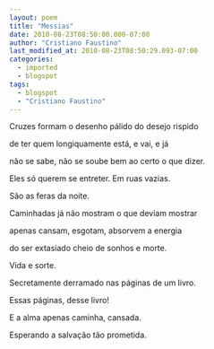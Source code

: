```yaml
---
layout: poem
title: "Messias"
date: 2010-08-23T08:50:00.000-07:00
author: "Cristiano Faustino"
last_modified_at: 2010-08-23T08:50:29.093-07:00
categories:
  - imported
  - blogspot
tags:
  - blogspot
  - "Cristiano Faustino"
---
```


Cruzes formam o desenho pálido do desejo rispido

de ter quem longiquamente está, e vai, e já

não se sabe, não se soube bem ao certo o que dizer.

Eles só querem se entreter. Em ruas vazias.

São as feras da noite.

Caminhadas já não mostram o que deviam mostrar

apenas cansam, esgotam, absorvem a energia

do ser extasiado cheio de sonhos e morte.

Vida e sorte.

Secretamente derramado nas páginas de um livro.

Essas páginas, desse livro!

E a alma apenas caminha, cansada.

Esperando a salvação tão prometida.